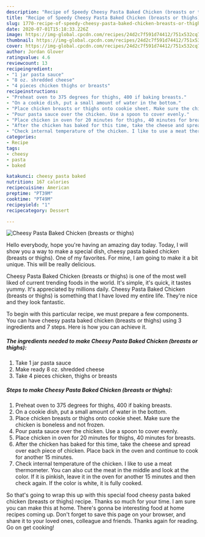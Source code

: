 ```yaml
---
description: "Recipe of Speedy Cheesy Pasta Baked Chicken (breasts or thighs)"
title: "Recipe of Speedy Cheesy Pasta Baked Chicken (breasts or thighs)"
slug: 1770-recipe-of-speedy-cheesy-pasta-baked-chicken-breasts-or-thighs
date: 2020-07-01T15:18:33.226Z
image: https://img-global.cpcdn.com/recipes/24d2c7f591d74412/751x532cq70/cheesy-pasta-baked-chicken-breasts-or-thighs-recipe-main-photo.jpg
thumbnail: https://img-global.cpcdn.com/recipes/24d2c7f591d74412/751x532cq70/cheesy-pasta-baked-chicken-breasts-or-thighs-recipe-main-photo.jpg
cover: https://img-global.cpcdn.com/recipes/24d2c7f591d74412/751x532cq70/cheesy-pasta-baked-chicken-breasts-or-thighs-recipe-main-photo.jpg
author: Jordan Glover
ratingvalue: 4.6
reviewcount: 13
recipeingredient:
- "1 jar pasta sauce"
- "8 oz. shredded cheese"
- "4 pieces chicken thighs or breasts"
recipeinstructions:
- "Preheat oven to 375 degrees for thighs, 400 if baking breasts."
- "On a cookie dish, put a small amount of water in the bottom."
- "Place chicken breasts or thighs onto cookie sheet. Make sure the chicken is boneless and not frozen."
- "Pour pasta sauce over the chicken. Use a spoon to cover evenly."
- "Place chicken in oven for 20 minutes for thighs, 40 minutes for breasts."
- "After the chicken has baked for this time, take the cheese and spread over each piece of chicken. Place back in the oven and continue to cook for another 15 minutes."
- "Check internal temperature of the chicken. I like to use a meat thermometer. You can also cut the meat in the middle and look at the color. If it is pinkish, leave it in the oven for another 15 minutes and then check again. If the color is white, it is fully cooked."
categories:
- Recipe
tags:
- cheesy
- pasta
- baked

katakunci: cheesy pasta baked 
nutrition: 167 calories
recipecuisine: American
preptime: "PT39M"
cooktime: "PT49M"
recipeyield: "1"
recipecategory: Dessert

---
```



![Cheesy Pasta Baked Chicken (breasts or thighs)](https://img-global.cpcdn.com/recipes/24d2c7f591d74412/751x532cq70/cheesy-pasta-baked-chicken-breasts-or-thighs-recipe-main-photo.jpg)

Hello everybody, hope you're having an amazing day today. Today, I will show you a way to make a special dish, cheesy pasta baked chicken (breasts or thighs). One of my favorites. For mine, I am going to make it a bit unique. This will be really delicious.



Cheesy Pasta Baked Chicken (breasts or thighs) is one of the most well liked of current trending foods in the world. It's simple, it's quick, it tastes yummy. It's appreciated by millions daily. Cheesy Pasta Baked Chicken (breasts or thighs) is something that I have loved my entire life. They're nice and they look fantastic.


To begin with this particular recipe, we must prepare a few components. You can have cheesy pasta baked chicken (breasts or thighs) using 3 ingredients and 7 steps. Here is how you can achieve it.

<!--inarticleads1-->

##### The ingredients needed to make Cheesy Pasta Baked Chicken (breasts or thighs):

1. Take 1 jar pasta sauce
1. Make ready 8 oz. shredded cheese
1. Take 4 pieces chicken, thighs or breasts




<!--inarticleads2-->

##### Steps to make Cheesy Pasta Baked Chicken (breasts or thighs):

1. Preheat oven to 375 degrees for thighs, 400 if baking breasts.
1. On a cookie dish, put a small amount of water in the bottom.
1. Place chicken breasts or thighs onto cookie sheet. Make sure the chicken is boneless and not frozen.
1. Pour pasta sauce over the chicken. Use a spoon to cover evenly.
1. Place chicken in oven for 20 minutes for thighs, 40 minutes for breasts.
1. After the chicken has baked for this time, take the cheese and spread over each piece of chicken. Place back in the oven and continue to cook for another 15 minutes.
1. Check internal temperature of the chicken. I like to use a meat thermometer. You can also cut the meat in the middle and look at the color. If it is pinkish, leave it in the oven for another 15 minutes and then check again. If the color is white, it is fully cooked.




So that's going to wrap this up with this special food cheesy pasta baked chicken (breasts or thighs) recipe. Thanks so much for your time. I am sure you can make this at home. There's gonna be interesting food at home recipes coming up. Don't forget to save this page on your browser, and share it to your loved ones, colleague and friends. Thanks again for reading. Go on get cooking!
